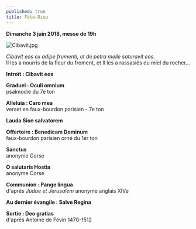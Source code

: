 ```yaml
---
published: true
title: Fête-Dieu
---
```

**Dimanche 3 juin 2018, messe de 19h**  

![Cibavit.jpg]({{site.baseurl}}/images/Cibavit.jpg)


*Cibavit eos ex adipe frumenti, et de petra melle saturavit eos.*  
Il les a nourris de la fleur du froment, et Il les a rassasiés du miel du rocher…


**Introït : Cibavit eos**  

**Graduel : Oculi omnium**  
psalmodie du 7e ton

**Alleluia : Caro mea**  
verset en faux-bourdon parisien - 7e ton

**Lauda Sion salvatorem**  

**Offertoire : Benedicam Dominum**  
faux-bourdon parisien orné du 1er ton

**Sanctus**  
anonyme Corse

**O salutaris Hostia**  
anonyme Corse

**Communion : Pange lingua**  
d'après *Judae et Jerusalem* anonyme anglais XIVe

**Au dernier évangile : Salve Regina**  

**Sortie : Deo gratias**  
d'après Antoine de Févin 1470-1512

